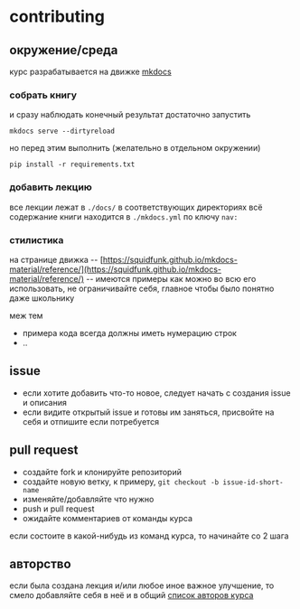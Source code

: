 # contributing

## окружение/среда

курс разрабатывается на движке [mkdocs](https://github.com/squidfunk/mkdocs-material)

### собрать книгу

и сразу наблюдать конечный результат достаточно запустить

```
mkdocs serve --dirtyreload
```

но перед этим выполнить (желательно в отдельном окружении)

```
pip install -r requirements.txt
```

### добавить лекцию

все лекции лежат в `./docs/` в соответствующих директориях
всё содержание книги находится в `./mkdocs.yml` по ключу `nav:`

### стилистика

на странице движка -- [https://squidfunk.github.io/mkdocs-material/reference/](https://squidfunk.github.io/mkdocs-material/reference/) -- имеются примеры как можно во всю его использовать, не ограничивайте себя, главное чтобы было понятно даже школьнику

меж тем

- примера кода всегда должны иметь нумерацию строк
- ..

## issue

- если хотите добавить что-то новое, следует начать с создания issue и описания
- если видите открытый issue и готовы им заняться, присвойте на себя и отпишите если потребуется

## pull request

- создайте fork и клонируйте репозиторий
- создайте новую ветку, к примеру, `git checkout -b issue-id-short-name`
- изменяйте/добавляйте что нужно
- push и pull request
- ожидайте комментариев от команды курса

если состоите в какой-нибудь из команд курса, то начинайте со 2 шага

## авторство

если была создана лекция и/или любое иное важное улучшение, то смело добавляйте себя в неё и в общий [список авторов курса](./docs/authors.md)

